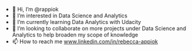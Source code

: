 - 👋 Hi, I’m @rappiok
- 👀 I’m interested in Data Science and Analytics
- 🌱 I’m currently learning Data Analytics with Udacity
- 💞️ I’m looking to collaborate on more projects under Data Science and Analytics to help broaden my scope of knowledge
- 📫 How to reach me www.linkedin.com/in/rebecca-appiok


<!---
rappiok/rappiok is a ✨ special ✨ repository because its `README.md` (this file) appears on your GitHub profile.
You can click the Preview link to take a look at your changes.
--->
